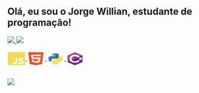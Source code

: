 ## Olá, eu sou o Jorge Willian, estudante de programação!
<div align="left">
  <a href="https://github.com/jorge-willian">
  <img height="140em" src="https://github-readme-stats.vercel.app/api?username=jorge-willian&show_icons=true&theme=dark&include_all_commits=true&count_private=true&cache_seconds=1800&locale=pt-br"/>
  <img height="140em" src="https://github-readme-stats.vercel.app/api/top-langs/?username=jorge-willian&layout=compact&langs_count=7&theme=dark&locale=pt-br"/>
</div>
<div style="display: inline_block"><br>
  <img align="center" alt="Js" height="30" width="40" src="https://raw.githubusercontent.com/devicons/devicon/master/icons/javascript/javascript-plain.svg">
  <img align="center" alt="HTML" height="30" width="40" src="https://raw.githubusercontent.com/devicons/devicon/master/icons/html5/html5-original.svg">
  <img align="center" alt="Python" height="30" width="40" src="https://raw.githubusercontent.com/devicons/devicon/master/icons/python/python-original.svg">
  <img align="center" alt="Csharp" height="30" width="40" src="https://raw.githubusercontent.com/devicons/devicon/master/icons/csharp/csharp-original.svg">
</div>

##
  
<div> 
  <a href="https://www.linkedin.com/in/jw-oliveira/" target="_blank"><img src="https://img.shields.io/badge/-LinkedIn-%230077B5?style=for-the-badge&logo=linkedin&logoColor=white" target="_blank"></a>
</div>
